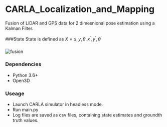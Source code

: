 # CARLA_Localization_and_Mapping
Fusion of LiDAR and GPS data for 2 dimesnional pose estimation using a Kalman Filter.

###State
State is defined as $X ={x,y,\theta,x^\prime,y^\prime,\theta^\prime}$

### 
![fusion](https://github.com/nsteve2407/CARLA_Localization_and_Mapping/blob/main/carla_demo.gif)  

### Dependencies
- Python 3.6+
- Open3D
### Useage

- Launch CARLA simulator in headless mode.
- Run main.py
- Log files are saved as csv files, containing state estimates and groundth truth values. 
